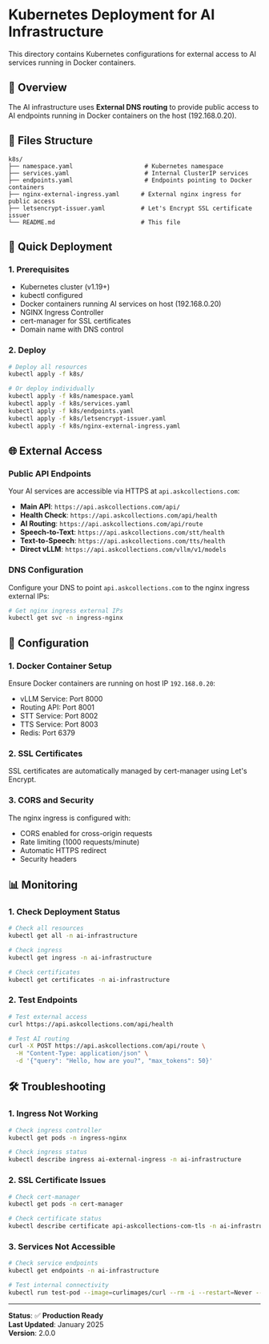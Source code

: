 # Kubernetes Deployment for AI Infrastructure

This directory contains Kubernetes configurations for external access to AI services running in Docker containers.

## 🎯 **Overview**

The AI infrastructure uses **External DNS routing** to provide public access to AI endpoints running in Docker containers on the host (192.168.0.20).

## 📁 **Files Structure**

```
k8s/
├── namespace.yaml                    # Kubernetes namespace
├── services.yaml                     # Internal ClusterIP services
├── endpoints.yaml                    # Endpoints pointing to Docker containers
├── nginx-external-ingress.yaml      # External nginx ingress for public access
├── letsencrypt-issuer.yaml          # Let's Encrypt SSL certificate issuer
└── README.md                        # This file
```

## 🚀 **Quick Deployment**

### **1. Prerequisites**

- Kubernetes cluster (v1.19+)
- kubectl configured
- Docker containers running AI services on host (192.168.0.20)
- NGINX Ingress Controller
- cert-manager for SSL certificates
- Domain name with DNS control

### **2. Deploy**

```bash
# Deploy all resources
kubectl apply -f k8s/

# Or deploy individually
kubectl apply -f k8s/namespace.yaml
kubectl apply -f k8s/services.yaml
kubectl apply -f k8s/endpoints.yaml
kubectl apply -f k8s/letsencrypt-issuer.yaml
kubectl apply -f k8s/nginx-external-ingress.yaml
```

## 🌐 **External Access**

### **Public API Endpoints**

Your AI services are accessible via HTTPS at `api.askcollections.com`:

- **Main API**: `https://api.askcollections.com/api/`
- **Health Check**: `https://api.askcollections.com/api/health`
- **AI Routing**: `https://api.askcollections.com/api/route`
- **Speech-to-Text**: `https://api.askcollections.com/stt/health`
- **Text-to-Speech**: `https://api.askcollections.com/tts/health`
- **Direct vLLM**: `https://api.askcollections.com/vllm/v1/models`

### **DNS Configuration**

Configure your DNS to point `api.askcollections.com` to the nginx ingress external IPs:

```bash
# Get nginx ingress external IPs
kubectl get svc -n ingress-nginx
```

## 🔧 **Configuration**

### **1. Docker Container Setup**

Ensure Docker containers are running on host IP `192.168.0.20`:
- vLLM Service: Port 8000
- Routing API: Port 8001  
- STT Service: Port 8002
- TTS Service: Port 8003
- Redis: Port 6379

### **2. SSL Certificates**

SSL certificates are automatically managed by cert-manager using Let's Encrypt.

### **3. CORS and Security**

The nginx ingress is configured with:
- CORS enabled for cross-origin requests
- Rate limiting (1000 requests/minute)
- Automatic HTTPS redirect
- Security headers

## 📊 **Monitoring**

### **1. Check Deployment Status**

```bash
# Check all resources
kubectl get all -n ai-infrastructure

# Check ingress
kubectl get ingress -n ai-infrastructure

# Check certificates
kubectl get certificates -n ai-infrastructure
```

### **2. Test Endpoints**

```bash
# Test external access
curl https://api.askcollections.com/api/health

# Test AI routing
curl -X POST https://api.askcollections.com/api/route \
  -H "Content-Type: application/json" \
  -d '{"query": "Hello, how are you?", "max_tokens": 50}'
```

## 🛠️ **Troubleshooting**

### **1. Ingress Not Working**

```bash
# Check ingress controller
kubectl get pods -n ingress-nginx

# Check ingress status
kubectl describe ingress ai-external-ingress -n ai-infrastructure
```

### **2. SSL Certificate Issues**

```bash
# Check cert-manager
kubectl get pods -n cert-manager

# Check certificate status
kubectl describe certificate api-askcollections-com-tls -n ai-infrastructure
```

### **3. Services Not Accessible**

```bash
# Check service endpoints
kubectl get endpoints -n ai-infrastructure

# Test internal connectivity
kubectl run test-pod --image=curlimages/curl --rm -i --restart=Never -- curl -s http://ai-routing-api.ai-infrastructure.svc.cluster.local:8001/health
```

---

**Status**: ✅ **Production Ready**  
**Last Updated**: January 2025  
**Version**: 2.0.0
